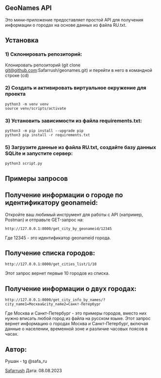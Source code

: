 ## GeoNames API
Это мини-приложение предоставляет простой API для получения информации о городах на основе данных из файла RU.txt.

## Установка

### 1) Склонировать репозиторий:
Клонировать репозиторий (git clone git@github.com:Safarrush/geonames.git) и перейти в него в командной строке (cd)

### 2) Создать и активировать виртуальное окружение для проекта
```
python3 -m venv venv
source venv/scripts/activate
```
### 3) Установить зависимости из файла requirements.txt:
```
python3 -m pip install --upgrade pip
python3 pip install -r requirements.txt
```
### 5) Загрузите данные из файла RU.txt, создайте базу данных SQLite и запустите сервер:
```
python3 script.py
```
## Примеры запросов

## Получение информации о городе по идентификатору geonameid:
Откройте ваш любимый инструмент для работы с API (например, Postman) и отправьте GET-запрос на:

```
http://127.0.0.1:8000/get_city_by_geonameid/12345
```
Где 12345 - это идентификатор geonameid города.

## Получение списка городов:
```
http://127.0.0.1:8000/get_cities_list/1/10
```
Этот запрос вернет первые 10 городов из списка.

## Получение информации о двух городах:
```
http://127.0.0.1:8000/get_city_info_by_names/?city_name1=Москва&city_name2=Санкт-Петербург

```
Где Москва и Санкт-Петербург - это примеры городов, вместо них нужно вписать любой город из файла на русском языке.
Этот запрос вернет информацию о городах Москва и Санкт-Петербург, включая данные о населении, временной зоне и различие часовых поясов в часах.

Автор:
----------
Рушан - tg @safa_ru

[Safarrush](https://github.com/Safarrush)
Дата: 08.08.2023
